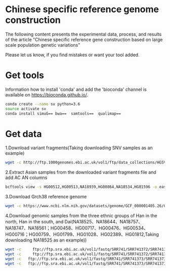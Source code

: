 # Chinese specific reference genome construction
The following content presents the experimental data, process, and results of the article "Chinese specific reference gene construction based on large scale population genetic variations"

Please let us know, if you find mistakes or want your tool added.
# Get tools
Information how to install 'conda' and add the 'bioconda' channel is available on https://bioconda.github.io/.
```Bash
conda create --name sv python=3.6
source activate sv
conda install simuG== bwa==  samtools==  qualimap==  
```
# Get data
1.Download variant fragments(Taking downloading SNV samples as an example)
```Bash
wget -c http://ftp.1000genomes.ebi.ac.uk/vol1/ftp/data_collections/HGSVC2/release/v1.0/integrated_callset/freeze3.snv.alt.vcf.gz
```
2.Extract Asian samples from the downloaded variant fragments file and add AC AN columns
```Bash
bcftools view -s HG00512,HG00513,NA18939,HG00864,NA18534,HG01596 -o eastAisa.snv.alt.vcf freeze3.snv.alt.vcf
```
3.Download Grch38 reference genome
```Bash
wget -c https://www.ncbi.nlm.nih.gov/datasets/genome/GCF_000001405.26/GCF_000001405.26_GRCh38_genomic.fna.gz
```
4.Download genomic samples from the three ethnic groups of Han in the north, Han in the south, and Dai(NA18525、NA18644、NA18757、NA18747、NA18561；HG00458、HG00717、HG00476、HG00534、HG00716；HG00759、HG01799、HG01028、HG02389、HG01812,Taking downloading NA18525 as an example))
```Bash
wget -c 	ftp://ftp.sra.ebi.ac.uk/vol1/fastq/SRR741/SRR741372/SRR741372_1.fastq.gz
wget -c 	ftp://ftp.sra.ebi.ac.uk/vol1/fastq/SRR741/SRR741372/SRR741372_2.fastq.gz
wget -c   ftp://ftp.sra.ebi.ac.uk/vol1/fastq/SRR741/SRR741373/SRR741373_1.fastq.gz
wget -c   ftp://ftp.sra.ebi.ac.uk/vol1/fastq/SRR741/SRR741373/SRR741373_2.fastq.gz
```
